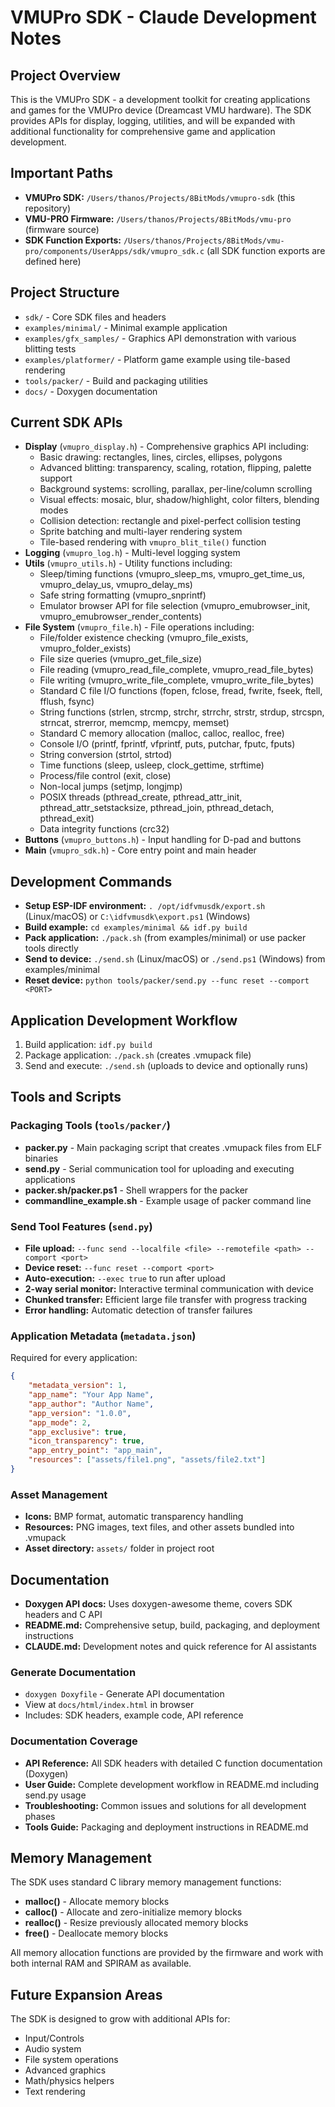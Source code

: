 # VMUPro SDK - Claude Development Notes

## Project Overview
This is the VMUPro SDK - a development toolkit for creating applications and games for the VMUPro device (Dreamcast VMU hardware). The SDK provides APIs for display, logging, utilities, and will be expanded with additional functionality for comprehensive game and application development.

## Important Paths
- **VMUPro SDK:** `/Users/thanos/Projects/8BitMods/vmupro-sdk` (this repository)
- **VMU-PRO Firmware:** `/Users/thanos/Projects/8BitMods/vmu-pro` (firmware source)
- **SDK Function Exports:** `/Users/thanos/Projects/8BitMods/vmu-pro/components/UserApps/sdk/vmupro_sdk.c` (all SDK function exports are defined here)

## Project Structure
- `sdk/` - Core SDK files and headers
- `examples/minimal/` - Minimal example application
- `examples/gfx_samples/` - Graphics API demonstration with various blitting tests
- `examples/platformer/` - Platform game example using tile-based rendering
- `tools/packer/` - Build and packaging utilities
- `docs/` - Doxygen documentation

## Current SDK APIs
- **Display** (`vmupro_display.h`) - Comprehensive graphics API including:
  - Basic drawing: rectangles, lines, circles, ellipses, polygons
  - Advanced blitting: transparency, scaling, rotation, flipping, palette support
  - Background systems: scrolling, parallax, per-line/column scrolling
  - Visual effects: mosaic, blur, shadow/highlight, color filters, blending modes
  - Collision detection: rectangle and pixel-perfect collision testing
  - Sprite batching and multi-layer rendering system
  - Tile-based rendering with `vmupro_blit_tile()` function
- **Logging** (`vmupro_log.h`) - Multi-level logging system  
- **Utils** (`vmupro_utils.h`) - Utility functions including:
  - Sleep/timing functions (vmupro_sleep_ms, vmupro_get_time_us, vmupro_delay_us, vmupro_delay_ms)
  - Safe string formatting (vmupro_snprintf)
  - Emulator browser API for file selection (vmupro_emubrowser_init, vmupro_emubrowser_render_contents)
- **File System** (`vmupro_file.h`) - File operations including:
  - File/folder existence checking (vmupro_file_exists, vmupro_folder_exists)
  - File size queries (vmupro_get_file_size)
  - File reading (vmupro_read_file_complete, vmupro_read_file_bytes)
  - File writing (vmupro_write_file_complete, vmupro_write_file_bytes)
  - Standard C file I/O functions (fopen, fclose, fread, fwrite, fseek, ftell, fflush, fsync)
  - String functions (strlen, strcmp, strchr, strrchr, strstr, strdup, strcspn, strncat, strerror, memcmp, memcpy, memset)
  - Standard C memory allocation (malloc, calloc, realloc, free)
  - Console I/O (printf, fprintf, vfprintf, puts, putchar, fputc, fputs)
  - String conversion (strtol, strtod)
  - Time functions (sleep, usleep, clock_gettime, strftime)
  - Process/file control (exit, close)
  - Non-local jumps (setjmp, longjmp)
  - POSIX threads (pthread_create, pthread_attr_init, pthread_attr_setstacksize, pthread_join, pthread_detach, pthread_exit)
  - Data integrity functions (crc32)
- **Buttons** (`vmupro_buttons.h`) - Input handling for D-pad and buttons
- **Main** (`vmupro_sdk.h`) - Core entry point and main header

## Development Commands
- **Setup ESP-IDF environment:** `. /opt/idfvmusdk/export.sh` (Linux/macOS) or `C:\idfvmusdk\export.ps1` (Windows)
- **Build example:** `cd examples/minimal && idf.py build`
- **Pack application:** `./pack.sh` (from examples/minimal) or use packer tools directly
- **Send to device:** `./send.sh` (Linux/macOS) or `./send.ps1` (Windows) from examples/minimal
- **Reset device:** `python tools/packer/send.py --func reset --comport <PORT>`

## Application Development Workflow
1. Build application: `idf.py build`
2. Package application: `./pack.sh` (creates .vmupack file)
3. Send and execute: `./send.sh` (uploads to device and optionally runs)

## Tools and Scripts

### Packaging Tools (`tools/packer/`)
- **packer.py** - Main packaging script that creates .vmupack files from ELF binaries
- **send.py** - Serial communication tool for uploading and executing applications
- **packer.sh/packer.ps1** - Shell wrappers for the packer
- **commandline_example.sh** - Example usage of packer command line

### Send Tool Features (`send.py`)
- **File upload:** `--func send --localfile <file> --remotefile <path> --comport <port>`
- **Device reset:** `--func reset --comport <port>`
- **Auto-execution:** `--exec true` to run after upload
- **2-way serial monitor:** Interactive terminal communication with device
- **Chunked transfer:** Efficient large file transfer with progress tracking
- **Error handling:** Automatic detection of transfer failures

### Application Metadata (`metadata.json`)
Required for every application:
```json
{
    "metadata_version": 1,
    "app_name": "Your App Name",
    "app_author": "Author Name", 
    "app_version": "1.0.0",
    "app_mode": 2,
    "app_exclusive": true,
    "icon_transparency": true,
    "app_entry_point": "app_main",
    "resources": ["assets/file1.png", "assets/file2.txt"]
}
```

### Asset Management
- **Icons:** BMP format, automatic transparency handling
- **Resources:** PNG images, text files, and other assets bundled into .vmupack
- **Asset directory:** `assets/` folder in project root

## Documentation
- **Doxygen API docs:** Uses doxygen-awesome theme, covers SDK headers and C API
- **README.md:** Comprehensive setup, build, packaging, and deployment instructions
- **CLAUDE.md:** Development notes and quick reference for AI assistants

### Generate Documentation
- `doxygen Doxyfile` - Generate API documentation
- View at `docs/html/index.html` in browser
- Includes: SDK headers, example code, API reference

### Documentation Coverage
- **API Reference:** All SDK headers with detailed C function documentation (Doxygen)
- **User Guide:** Complete development workflow in README.md including send.py usage
- **Troubleshooting:** Common issues and solutions for all development phases
- **Tools Guide:** Packaging and deployment instructions in README.md

## Memory Management
The SDK uses standard C library memory management functions:
- **malloc()** - Allocate memory blocks
- **calloc()** - Allocate and zero-initialize memory blocks  
- **realloc()** - Resize previously allocated memory blocks
- **free()** - Deallocate memory blocks

All memory allocation functions are provided by the firmware and work with both internal RAM and SPIRAM as available.

## Future Expansion Areas
The SDK is designed to grow with additional APIs for:
- Input/Controls
- Audio system
- File system operations
- Advanced graphics
- Math/physics helpers
- Text rendering